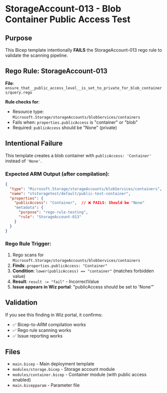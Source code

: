 # StorageAccount-013 - Blob Container Public Access Test

## Purpose
This Bicep template intentionally **FAILS** the StorageAccount-013 rego rule to validate the scanning pipeline.

## Rego Rule: StorageAccount-013
**File**: `ensure_that__public_access_level__is_set_to_private_for_blob_containers/query.rego`

**Rule checks for**:
- Resource type: `Microsoft.Storage/storageAccounts/blobServices/containers`
- Fails when: `properties.publicAccess` is "container" or "blob"
- Required: `publicAccess` should be "None" (private)

## Intentional Failure
This template creates a blob container with `publicAccess: 'Container'` instead of `'None'`.

### Expected ARM Output (after compilation):
```json
{
  "type": "Microsoft.Storage/storageAccounts/blobServices/containers",
  "name": "ststoragetest/default/public-test-container",
  "properties": {
    "publicAccess": "Container",  // ❌ FAILS: Should be "None" 
    "metadata": {
      "purpose": "rego-rule-testing",
      "rule": "StorageAccount-013"
    }
  }
}
```

### Rego Rule Trigger:
1. Rego scans for `Microsoft.Storage/storageAccounts/blobServices/containers`
2. **Finds**: `properties.publicAccess: "Container"`
3. **Condition**: `lower(publicAccess) == "container"` (matches forbidden value)
4. **Result**: `result := "fail"` - IncorrectValue  
5. **Issue appears in Wiz portal**: "publicAccess should be set to 'None'"

## Validation
If you see this finding in Wiz portal, it confirms:
- ✅ Bicep-to-ARM compilation works
- ✅ Rego rule scanning works
- ✅ Issue reporting works

## Files
- `main.bicep` - Main deployment template
- `modules/storage.bicep` - Storage account module
- `modules/container.bicep` - Container module (with public access enabled)
- `main.bicepparam` - Parameter file
